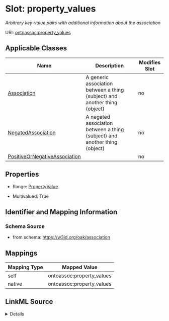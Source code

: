 

# Slot: property_values


_Arbitrary key-value pairs with additional information about the association_





URI: [ontoassoc:property_values](https://w3id.org/oak/association/property_values)



<!-- no inheritance hierarchy -->





## Applicable Classes

| Name | Description | Modifies Slot |
| --- | --- | --- |
| [Association](Association.md) | A generic association between a thing (subject) and another thing (object) |  no  |
| [NegatedAssociation](NegatedAssociation.md) | A negated association between a thing (subject) and another thing (object) |  no  |
| [PositiveOrNegativeAssociation](PositiveOrNegativeAssociation.md) |  |  no  |







## Properties

* Range: [PropertyValue](PropertyValue.md)

* Multivalued: True





## Identifier and Mapping Information







### Schema Source


* from schema: https://w3id.org/oak/association




## Mappings

| Mapping Type | Mapped Value |
| ---  | ---  |
| self | ontoassoc:property_values |
| native | ontoassoc:property_values |




## LinkML Source

<details>
```yaml
name: property_values
description: Arbitrary key-value pairs with additional information about the association
from_schema: https://w3id.org/oak/association
rank: 1000
alias: property_values
domain_of:
- PositiveOrNegativeAssociation
range: PropertyValue
multivalued: true
inlined: true

```
</details>